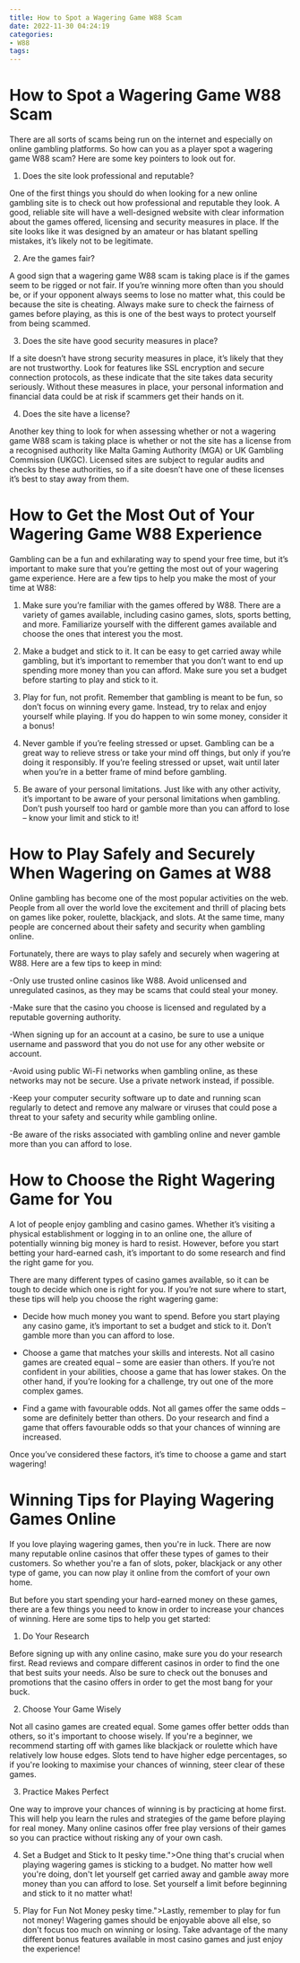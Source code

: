 ```yaml
---
title: How to Spot a Wagering Game W88 Scam
date: 2022-11-30 04:24:19
categories:
- W88
tags:
---
```



#  How to Spot a Wagering Game W88 Scam

There are all sorts of scams being run on the internet and especially on online gambling platforms. So how can you as a player spot a wagering game W88 scam? Here are some key pointers to look out for.

1. Does the site look professional and reputable?

One of the first things you should do when looking for a new online gambling site is to check out how professional and reputable they look. A good, reliable site will have a well-designed website with clear information about the games offered, licensing and security measures in place. If the site looks like it was designed by an amateur or has blatant spelling mistakes, it’s likely not to be legitimate.

2. Are the games fair?

A good sign that a wagering game W88 scam is taking place is if the games seem to be rigged or not fair. If you’re winning more often than you should be, or if your opponent always seems to lose no matter what, this could be because the site is cheating. Always make sure to check the fairness of games before playing, as this is one of the best ways to protect yourself from being scammed.

3. Does the site have good security measures in place?

If a site doesn’t have strong security measures in place, it’s likely that they are not trustworthy. Look for features like SSL encryption and secure connection protocols, as these indicate that the site takes data security seriously. Without these measures in place, your personal information and financial data could be at risk if scammers get their hands on it.

4. Does the site have a license?

Another key thing to look for when assessing whether or not a wagering game W88 scam is taking place is whether or not the site has a license from a recognised authority like Malta Gaming Authority (MGA) or UK Gambling Commission (UKGC). Licensed sites are subject to regular audits and checks by these authorities, so if a site doesn’t have one of these licenses it’s best to stay away from them.

#  How to Get the Most Out of Your Wagering Game W88 Experience

Gambling can be a fun and exhilarating way to spend your free time, but it’s important to make sure that you’re getting the most out of your wagering game experience. Here are a few tips to help you make the most of your time at W88:

1. Make sure you’re familiar with the games offered by W88. There are a variety of games available, including casino games, slots, sports betting, and more. Familiarize yourself with the different games available and choose the ones that interest you the most.

2. Make a budget and stick to it. It can be easy to get carried away while gambling, but it’s important to remember that you don’t want to end up spending more money than you can afford. Make sure you set a budget before starting to play and stick to it.

3. Play for fun, not profit. Remember that gambling is meant to be fun, so don’t focus on winning every game. Instead, try to relax and enjoy yourself while playing. If you do happen to win some money, consider it a bonus!

4. Never gamble if you’re feeling stressed or upset. Gambling can be a great way to relieve stress or take your mind off things, but only if you’re doing it responsibly. If you’re feeling stressed or upset, wait until later when you’re in a better frame of mind before gambling.

5. Be aware of your personal limitations. Just like with any other activity, it’s important to be aware of your personal limitations when gambling. Don’t push yourself too hard or gamble more than you can afford to lose – know your limit and stick to it!

#  How to Play Safely and Securely When Wagering on Games at W88

Online gambling has become one of the most popular activities on the web. People from all over the world love the excitement and thrill of placing bets on games like poker, roulette, blackjack, and slots. At the same time, many people are concerned about their safety and security when gambling online.

Fortunately, there are ways to play safely and securely when wagering at W88. Here are a few tips to keep in mind:

-Only use trusted online casinos like W88. Avoid unlicensed and unregulated casinos, as they may be scams that could steal your money.

-Make sure that the casino you choose is licensed and regulated by a reputable governing authority.

-When signing up for an account at a casino, be sure to use a unique username and password that you do not use for any other website or account.

-Avoid using public Wi-Fi networks when gambling online, as these networks may not be secure. Use a private network instead, if possible.

-Keep your computer security software up to date and running scan regularly to detect and remove any malware or viruses that could pose a threat to your safety and security while gambling online.

-Be aware of the risks associated with gambling online and never gamble more than you can afford to lose.

#  How to Choose the Right Wagering Game for You

A lot of people enjoy gambling and casino games. Whether it’s visiting a physical establishment or logging in to an online one, the allure of potentially winning big money is hard to resist. However, before you start betting your hard-earned cash, it’s important to do some research and find the right game for you.

There are many different types of casino games available, so it can be tough to decide which one is right for you. If you’re not sure where to start, these tips will help you choose the right wagering game:

- Decide how much money you want to spend. Before you start playing any casino game, it’s important to set a budget and stick to it. Don’t gamble more than you can afford to lose.

- Choose a game that matches your skills and interests. Not all casino games are created equal – some are easier than others. If you’re not confident in your abilities, choose a game that has lower stakes. On the other hand, if you’re looking for a challenge, try out one of the more complex games.

- Find a game with favourable odds. Not all games offer the same odds – some are definitely better than others. Do your research and find a game that offers favourable odds so that your chances of winning are increased.

Once you’ve considered these factors, it’s time to choose a game and start wagering!

#  Winning Tips for Playing Wagering Games Online

If you love playing wagering games, then you're in luck. There are now many reputable online casinos that offer these types of games to their customers. So whether you're a fan of slots, poker, blackjack or any other type of game, you can now play it online from the comfort of your own home.

But before you start spending your hard-earned money on these games, there are a few things you need to know in order to increase your chances of winning. Here are some tips to help you get started:

1. Do Your Research

Before signing up with any online casino, make sure you do your research first. Read reviews and compare different casinos in order to find the one that best suits your needs. Also be sure to check out the bonuses and promotions that the casino offers in order to get the most bang for your buck.

2. Choose Your Game Wisely

Not all casino games are created equal. Some games offer better odds than others, so it's important to choose wisely. If you're a beginner, we recommend starting off with games like blackjack or roulette which have relatively low house edges. Slots tend to have higher edge percentages, so if you're looking to maximise your chances of winning, steer clear of these games.

3. Practice Makes Perfect

One way to improve your chances of winning is by practicing at home first. This will help you learn the rules and strategies of the game before playing for real money. Many online casinos offer free play versions of their games so you can practice without risking any of your own cash.

4. Set a Budget and Stick to It
 pesky time.">One thing that's crucial when playing wagering games is sticking to a budget. No matter how well you're doing, don't let yourself get carried away and gamble away more money than you can afford to lose. Set yourself a limit before beginning and stick to it no matter what!

5. Play for Fun Not Money
 pesky time.">Lastly, remember to play for fun not money! Wagering games should be enjoyable above all else, so don't focus too much on winning or losing. Take advantage of the many different bonus features available in most casino games and just enjoy the experience!